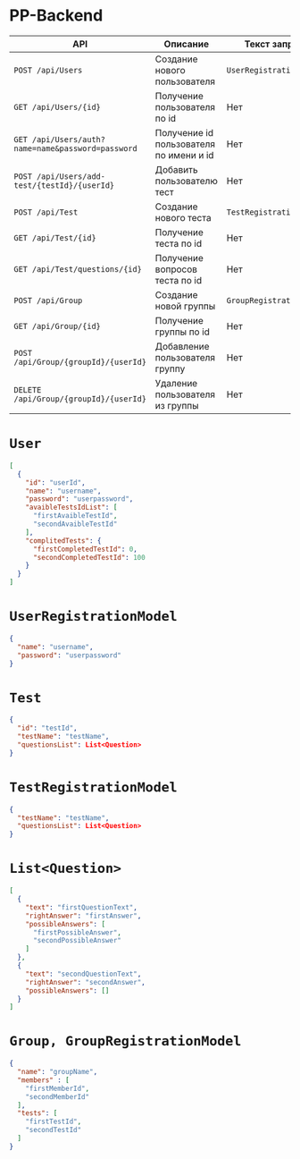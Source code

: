 # PP-Backend
| **API**                                           | **Описание**                            | **Текст запроса**        | **Текст ответа** |
|---------------------------------------------------|-----------------------------------------|--------------------------|------------------|
| `POST /api/Users`                                 | Создание нового пользователя            | `UserRegistrationModel`  | Нет              |
| `GET /api/Users/{id}`                             | Получение пользователя по id            | Нет                      | `User`           |
| `GET /api/Users/auth?name=name&password=password` | Получение id пользователя по имени и id | Нет                      | id пользователя  |
| `POST /api/Users/add-test/{testId}/{userId}`      | Добавить пользователю тест              | Нет                      | Нет              |
| `POST /api/Test`                                  | Создание нового теста                   | `TestRegistrationModel`  | Нет              |
| `GET /api/Test/{id}`                              | Получение теста по id                   | Нет                      | `Test`           |
| `GET /api/Test/questions/{id}`                    | Получение вопросов теста по id          | Нет                      | `List<Question>` |
| `POST /api/Group`                                 | Создание новой группы                   | `GroupRegistrationModel` | Нет              |
| `GET /api/Group/{id}`                             | Получение группы по id                  | Нет                      | `Group`          |
| `POST /api/Group/{groupId}/{userId}`              | Добавление  пользователя  группу        | Нет                      | Нет              |
| `DELETE /api/Group/{groupId}/{userId}`            | Удаление пользователя из группы         | Нет                      | Нет              |

# `User`
```json
[
  {
    "id": "userId",
    "name": "username",
    "password": "userpassword",
    "avaibleTestsIdList": [
      "firstAvaibleTestId",
      "secondAvaibleTestId"
    ],
    "complitedTests": {
      "firstCompletedTestId": 0,
      "secondCompletedTestId": 100
    }
  }
]
```

# `UserRegistrationModel`
```json
{
  "name": "username",
  "password": "userpassword"
}
```

# `Test`
```json
{
  "id": "testId",
  "testName": "testName",
  "questionsList": List<Question>
}
```

# `TestRegistrationModel`
```json
{
  "testName": "testName",
  "questionsList": List<Question>
}
```

# `List<Question>`
```json
[
  {
    "text": "firstQuestionText",
    "rightAnswer": "firstAnswer",
    "possibleAnswers": [
      "firstPossibleAnswer",
      "secondPossibleAnswer"
    ]
  },
  {
    "text": "secondQuestionText",
    "rightAnswer": "secondAnswer",
    "possibleAnswers": []
  }
]
```

# `Group, GroupRegistrationModel`
```json
{
  "name": "groupName",
  "members" : [
    "firstMemberId",
    "secondMemberId"
  ],
  "tests": [
    "firstTestId",
    "secondTestId"
  ]
}
```